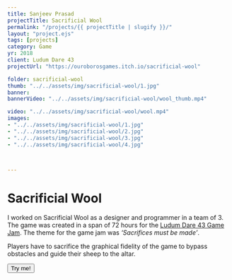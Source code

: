 ```yaml
---
title: Sanjeev Prasad
projectTitle: Sacrificial Wool
permalink: "/projects/{{ projectTitle | slugify }}/"
layout: "project.ejs"
tags: [projects]
category: Game
yr: 2018
client: Ludum Dare 43
projectUrl: "https://ouroborosgames.itch.io/sacrificial-wool"

folder: sacrificial-wool
thumb: "../../assets/img/sacrificial-wool/1.jpg"
banner:
bannerVideo: "../../assets/img/sacrificial-wool/wool_thumb.mp4"

video: "../../assets/img/sacrificial-wool/wool.mp4"
images: 
- "../../assets/img/sacrificial-wool/1.jpg"
- "../../assets/img/sacrificial-wool/2.jpg"
- "../../assets/img/sacrificial-wool/3.jpg"
- "../../assets/img/sacrificial-wool/4.jpg"



---
```


# Sacrificial Wool

I worked on Sacrificial Wool as a designer and programmer in a team of 3. The game was created in a span of 72 hours for the [Ludum Dare 43 Game Jam](https://ldjam.com/events/ludum-dare/43). The theme for the game jam was *‘Sacrifices must be made’*. 

Players have to sacrifice the graphical fidelity of the game to bypass obstacles and guide their sheep to the altar. 

<a href="https://ouroborosgames.itch.io/sacrificial-wool">
    <button type="button" class="btn btn-outline-light">Try me!</button>
</a>



